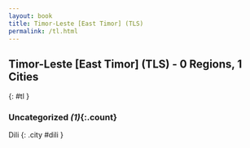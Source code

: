 ```yaml
---
layout: book
title: Timor-Leste [East Timor] (TLS)
permalink: /tl.html
---
```


## Timor-Leste [East Timor] (TLS) - 0 Regions, 1 Cities
{: #tl }





### Uncategorized _(1)_{:.count}


Dili  {: .city #dili } <br>


 

